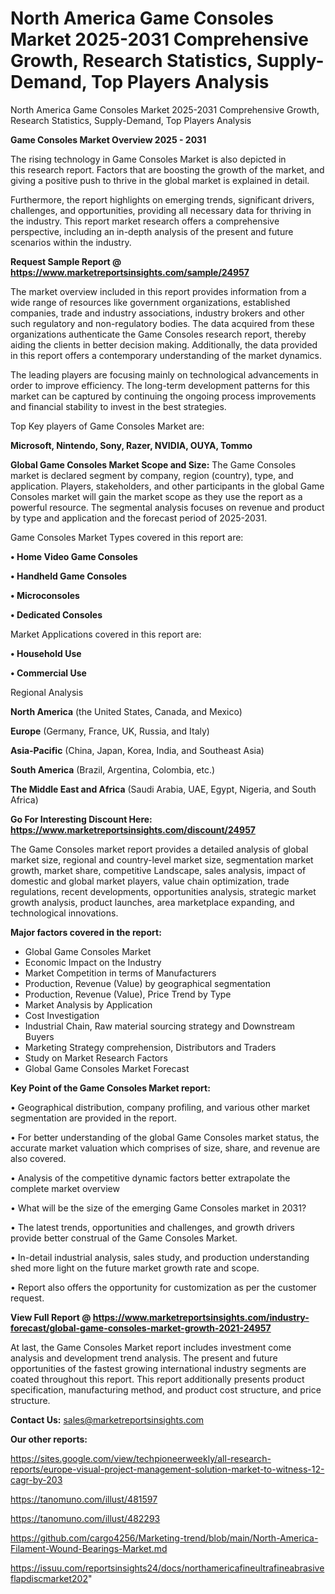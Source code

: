 # North America Game Consoles Market 2025-2031 Comprehensive Growth, Research Statistics, Supply-Demand,  Top Players Analysis
North America Game Consoles Market 2025-2031 Comprehensive Growth, Research Statistics, Supply-Demand,  Top Players Analysis

<Strong> Game Consoles Market Overview 2025 - 2031</strong>

The rising technology in Game Consoles Market is also depicted in this research report. Factors that are boosting the growth of the market, and giving a positive push to thrive in the global market is explained in detail.

Furthermore, the report highlights on emerging trends, significant drivers, challenges, and opportunities, providing all necessary data for thriving in the industry. This report market research offers a comprehensive perspective, including an in-depth analysis of the present and future scenarios within the industry.

<strong>Request Sample Report @ <a href=https://www.marketreportsinsights.com/sample/24957>https://www.marketreportsinsights.com/sample/24957</a></strong>

The market overview included in this report provides information from a wide range of resources like government organizations, established companies, trade and industry associations, industry brokers and other such regulatory and non-regulatory bodies. The data acquired from these organizations authenticate the Game Consoles research report, thereby aiding the clients in better decision making. Additionally, the data provided in this report offers a contemporary understanding of the market dynamics.

The leading players are focusing mainly on technological advancements in order to improve efficiency. The long-term development patterns for this market can be captured by continuing the ongoing process improvements and financial stability to invest in the best strategies.

Top Key players of Game Consoles Market are:

<strong>Microsoft, Nintendo, Sony, Razer, NVIDIA, OUYA, Tommo</strong>

<strong><b>Global Game Consoles Market Scope and Size:</b></strong>
The Game Consoles market is declared segment by company, region (country), type, and application. Players, stakeholders, and other participants in the global Game Consoles market will gain the market scope as they use the report as a powerful resource. The segmental analysis focuses on revenue and product by type and application and the forecast period of 2025-2031.

Game Consoles Market Types covered in this report are:

<strong>• Home Video Game Consoles

• Handheld Game Consoles

• Microconsoles

• Dedicated Consoles</strong>

Market Applications covered in this report are:

<strong>• Household Use

• Commercial Use</strong> 

Regional Analysis

<strong>North America</strong> (the United States, Canada, and Mexico)

<strong>Europe</strong> (Germany, France, UK, Russia, and Italy)

<strong>Asia-Pacific</strong> (China, Japan, Korea, India, and Southeast Asia)

<strong>South America</strong> (Brazil, Argentina, Colombia, etc.)

<strong>The Middle East and Africa</strong> (Saudi Arabia, UAE, Egypt, Nigeria, and South Africa)

<strong>Go For Interesting Discount Here: <a href=https://www.marketreportsinsights.com/discount/24957>https://www.marketreportsinsights.com/discount/24957</a></strong>

The Game Consoles market report provides a detailed analysis of global market size, regional and country-level market size, segmentation market growth, market share, competitive Landscape, sales analysis, impact of domestic and global market players, value chain optimization, trade regulations, recent developments, opportunities analysis, strategic market growth analysis, product launches, area marketplace expanding, and technological innovations.

<strong><b>Major factors covered in the report:</b></strong>
<ul>
  <li>Global Game Consoles Market </li>
  <li>Economic Impact on the Industry</li>
  <li>Market Competition in terms of Manufacturers</li>
  <li>Production, Revenue (Value) by geographical segmentation</li>
  <li>Production, Revenue (Value), Price Trend by Type</li>
  <li>Market Analysis by Application</li>
  <li>Cost Investigation</li>
  <li>Industrial Chain, Raw material sourcing strategy and Downstream Buyers</li>
  <li>Marketing Strategy comprehension, Distributors and Traders</li>
  <li>Study on Market Research Factors</li>
  <li>Global Game Consoles Market Forecast</li>
</ul>

<strong><b>Key Point of the Game Consoles Market report:</b></strong>

• Geographical distribution, company profiling, and various other market segmentation are provided in the report.

• For better understanding of the global Game Consoles market status, the accurate market valuation which comprises of size, share, and revenue are also covered.

• Analysis of the competitive dynamic factors better extrapolate the complete market overview

• What will be the size of the emerging Game Consoles market in 2031?

• The latest trends, opportunities and challenges, and growth drivers provide better construal of the Game Consoles Market.

• In-detail industrial analysis, sales study, and production understanding shed more light on the future market growth rate and scope.

• Report also offers the opportunity for customization as per the customer request.

<strong><b>View Full Report @ <a href=https://www.marketreportsinsights.com/industry-forecast/global-game-consoles-market-growth-2021-24957>https://www.marketreportsinsights.com/industry-forecast/global-game-consoles-market-growth-2021-24957</a></b></strong>


At last, the Game Consoles Market report includes investment come analysis and development trend analysis. The present and future opportunities of the fastest growing international industry segments are coated throughout this report. This report additionally presents product specification, manufacturing method, and product cost structure, and price structure.

<strong>Contact Us:</strong>
sales@marketreportsinsights.com

<strong>Our other reports:</strong>

<a href=https://sites.google.com/view/techpioneerweekly/all-research-reports/europe-visual-project-management-solution-market-to-witness-12-cagr-by-203>https://sites.google.com/view/techpioneerweekly/all-research-reports/europe-visual-project-management-solution-market-to-witness-12-cagr-by-203</a>

<a href=https://tanomuno.com/illust/481597>https://tanomuno.com/illust/481597</a>

<a href=https://tanomuno.com/illust/482293>https://tanomuno.com/illust/482293</a>

<a href=https://github.com/cargo4256/Marketing-trend/blob/main/North-America-Filament-Wound-Bearings-Market.md>https://github.com/cargo4256/Marketing-trend/blob/main/North-America-Filament-Wound-Bearings-Market.md</a>

<a href=https://issuu.com/reportsinsights24/docs/northamericafineultrafineabrasiveflapdiscmarket202>https://issuu.com/reportsinsights24/docs/northamericafineultrafineabrasiveflapdiscmarket202</a>"
